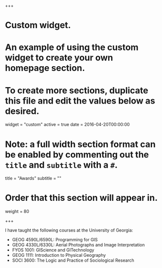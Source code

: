 +++
# Custom widget.
# An example of using the custom widget to create your own homepage section.
# To create more sections, duplicate this file and edit the values below as desired.
widget = "custom"
active = true
date = 2016-04-20T00:00:00

# Note: a full width section format can be enabled by commenting out the `title` and `subtitle` with a `#`.
title = "Awards"
subtitle = ""

# Order that this section will appear in.
weight = 80



+++

I have taught the following courses at the University of Georgia:

- GEOG 4590L/6590L: Programming for GIS
- GEOG 4330L/6330L: Aerial Photographs and Image Interpretation
- FYOS 1001: GIScience and GITechnology
- GEOG 1111: Introduction to Physical Geography
- SOCI 3600: The Logic and Practice of Sociological Research